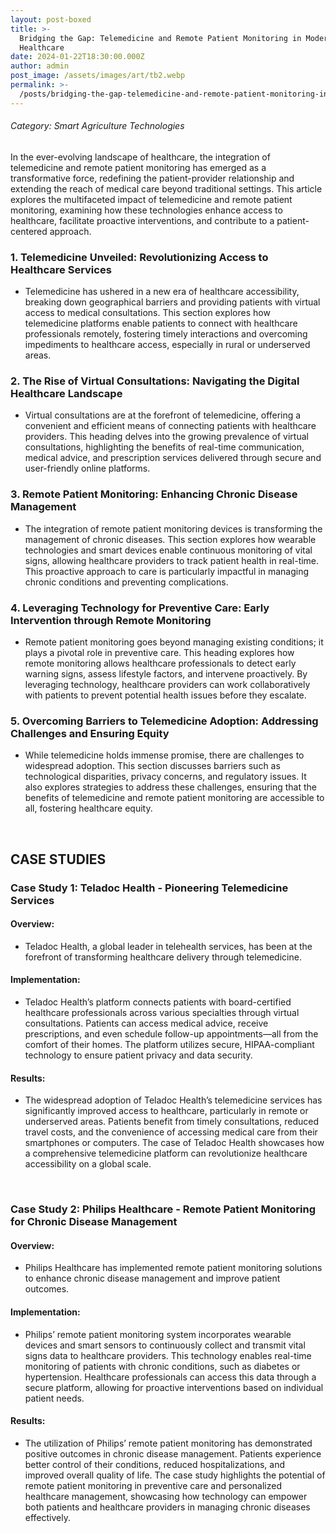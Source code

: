 ```yaml
---
layout: post-boxed
title: >-
  Bridging the Gap: Telemedicine and Remote Patient Monitoring in Modern
  Healthcare
date: 2024-01-22T18:30:00.000Z
author: admin
post_image: /assets/images/art/tb2.webp
permalink: >-
  /posts/bridging-the-gap-telemedicine-and-remote-patient-monitoring-in-modern-healthcare
---
```


###### Category: Smart Agriculture Technologies

In the ever-evolving landscape of healthcare, the integration of telemedicine and remote patient monitoring has emerged as a transformative force, redefining the patient-provider relationship and extending the reach of medical care beyond traditional settings. This article explores the multifaceted impact of telemedicine and remote patient monitoring, examining how these technologies enhance access to healthcare, facilitate proactive interventions, and contribute to a patient-centered approach.

### 1. Telemedicine Unveiled: Revolutionizing Access to Healthcare Services

* Telemedicine has ushered in a new era of healthcare accessibility, breaking down geographical barriers and providing patients with virtual access to medical consultations. This section explores how telemedicine platforms enable patients to connect with healthcare professionals remotely, fostering timely interactions and overcoming impediments to healthcare access, especially in rural or underserved areas.

### 2. The Rise of Virtual Consultations: Navigating the Digital Healthcare Landscape

* Virtual consultations are at the forefront of telemedicine, offering a convenient and efficient means of connecting patients with healthcare providers. This heading delves into the growing prevalence of virtual consultations, highlighting the benefits of real-time communication, medical advice, and prescription services delivered through secure and user-friendly online platforms.

### 3. Remote Patient Monitoring: Enhancing Chronic Disease Management

* The integration of remote patient monitoring devices is transforming the management of chronic diseases. This section explores how wearable technologies and smart devices enable continuous monitoring of vital signs, allowing healthcare providers to track patient health in real-time. This proactive approach to care is particularly impactful in managing chronic conditions and preventing complications.

### 4. Leveraging Technology for Preventive Care: Early Intervention through Remote Monitoring

* Remote patient monitoring goes beyond managing existing conditions; it plays a pivotal role in preventive care. This heading explores how remote monitoring allows healthcare professionals to detect early warning signs, assess lifestyle factors, and intervene proactively. By leveraging technology, healthcare providers can work collaboratively with patients to prevent potential health issues before they escalate.

### 5. Overcoming Barriers to Telemedicine Adoption: Addressing Challenges and Ensuring Equity

* While telemedicine holds immense promise, there are challenges to widespread adoption. This section discusses barriers such as technological disparities, privacy concerns, and regulatory issues. It also explores strategies to address these challenges, ensuring that the benefits of telemedicine and remote patient monitoring are accessible to all, fostering healthcare equity.

<br>

## CASE STUDIES

### Case Study 1: Teladoc Health - Pioneering Telemedicine Services

#### Overview:

* Teladoc Health, a global leader in telehealth services, has been at the forefront of transforming healthcare delivery through telemedicine.

#### Implementation:

* Teladoc Health’s platform connects patients with board-certified healthcare professionals across various specialties through virtual consultations. Patients can access medical advice, receive prescriptions, and even schedule follow-up appointments—all from the comfort of their homes. The platform utilizes secure, HIPAA-compliant technology to ensure patient privacy and data security.

#### Results:

* The widespread adoption of Teladoc Health’s telemedicine services has significantly improved access to healthcare, particularly in remote or underserved areas. Patients benefit from timely consultations, reduced travel costs, and the convenience of accessing medical care from their smartphones or computers. The case of Teladoc Health showcases how a comprehensive telemedicine platform can revolutionize healthcare accessibility on a global scale.

<br>

### Case Study 2: Philips Healthcare - Remote Patient Monitoring for Chronic Disease Management

#### Overview:

* Philips Healthcare has implemented remote patient monitoring solutions to enhance chronic disease management and improve patient outcomes.

#### Implementation:

* Philips’ remote patient monitoring system incorporates wearable devices and smart sensors to continuously collect and transmit vital signs data to healthcare providers. This technology enables real-time monitoring of patients with chronic conditions, such as diabetes or hypertension. Healthcare professionals can access this data through a secure platform, allowing for proactive interventions based on individual patient needs.

#### Results:

* The utilization of Philips’ remote patient monitoring has demonstrated positive outcomes in chronic disease management. Patients experience better control of their conditions, reduced hospitalizations, and improved overall quality of life. The case study highlights the potential of remote patient monitoring in preventive care and personalized healthcare management, showcasing how technology can empower both patients and healthcare providers in managing chronic diseases effectively.
